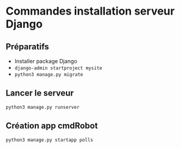 # Commandes installation serveur Django

## Préparatifs
- Installer package Django  
- `django-admin startproject mysite`  
- `python3 manage.py migrate`  
## Lancer le serveur
`python3 manage.py runserver`
## Création app cmdRobot
`python3 manage.py startapp polls`